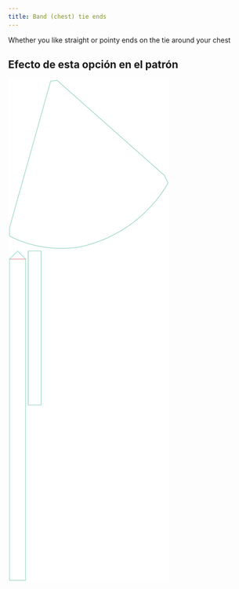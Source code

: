```yaml
---
title: Band (chest) tie ends
---
```


Whether you like straight or pointy ends on the tie around your chest


## Efecto de esta opción en el patrón
![Esta imagen muestra el efecto de esta opción superponiendo varias variantes que tienen un valor diferente para esta opción](bee_bandtieends_sample.svg "Efecto de esta opción en el patrón")